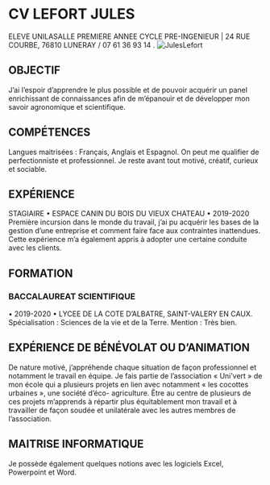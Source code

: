  # CV LEFORT JULES
ELEVE UNILASALLE PREMIERE ANNEE CYCLE PRE-INGENIEUR | 24 RUE COURBE, 76810 LUNERAY / 07 61 36 93 14 .
![JulesLefort](Photo)
## OBJECTIF
J’ai l’espoir d’apprendre le plus possible et de pouvoir acquérir un panel enrichissant de connaissances afin de m’épanouir et de développer mon savoir agronomique et scientifique.
## COMPÉTENCES
Langues maitrisées : Français, Anglais et Espagnol.
On peut me qualifier de perfectionniste et professionnel. Je reste avant tout motivé, créatif, curieux et sociable.
## EXPÉRIENCE
STAGIAIRE • ESPACE CANIN DU BOIS DU VIEUX CHATEAU • 2019-2020
Première incursion dans le monde du travail, j’ai pu acquérir les bases de la gestion d’une entreprise et comment faire face aux contraintes inattendues. Cette expérience m’a également appris à adopter une certaine conduite avec les clients.
## FORMATION
### BACCALAUREAT SCIENTIFIQUE 
• 2019-2020 • LYCEE DE LA COTE D’ALBATRE, SAINT-VALERY EN CAUX. Spécialisation : Sciences de la vie et de la Terre. Mention : Très bien.
## EXPÉRIENCE DE BÉNÉVOLAT OU D’ANIMATION
De nature motivé, j’appréhende chaque situation de façon professionnel et notamment le travail en équipe. Je fais partie de l’association « Uni’vert » de mon école qui a plusieurs projets en lien avec notamment « les cocottes urbaines », une société d’éco- agriculture. Être au centre de plusieurs de ces projets m’apprends à répartir plus équitablement mon travail et à travailler de façon soudée et unilatérale avec les autres membres de l’association.
## MAITRISE INFORMATIQUE
Je possède également quelques notions avec les logiciels Excel, Powerpoint et Word.
